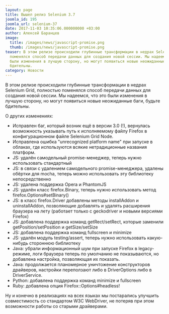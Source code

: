 ```yaml
---
layout: page
title: Вышел релиз Selenium 3.7
joomla_id: 195
joomla_url: selenium-37
date: 2017-11-03 10:35:06.000000000 +03:00
author: Алексей Баранцев
image:
  title: /images/news/javascript-promise.png
  thumb: /images/news/javascript-promise.png
teaser: В этом релизе происходили глубинные трансформации в недрах Selenium Grid, полностью
  поменялся способ передачи данных для создания новой сессии. Мы надеемся, что это
  были изменения в лучшую сторону, но могут появиться новые неожиданные баги, будьте
  бдительны.
category: Новости
---
```

<p>В этом релизе происходили глубинные трансформации в недрах Selenium Grid, полностью поменялся способ передачи данных для создания новой сессии. Мы надеемся, что это были изменения в лучшую сторону, но могут появиться новые неожиданные баги, будьте бдительны.</p>
<p>О других изменениях:</p>
<ul>
<li>Исправлен баг, который возник ещё в версии 3.0 (!), вернулась возможность указывать путь к исполняемому файлу Firefox в конфигурационном файле Selenium Grid Node.</li>
<li>Исправлена ошибка "unrecognized platform name" при запуске в облаках, где используются всякие нетрадиционные названия платформ.</li>
<li>JS: удалён самодельный promise-менеджер, теперь нужно использовать стандартный</li>
<li>JS: в связи с удалением самодельного promise-менеджера, удалены обёртки для mocha, теперь можно использовать эту библиотеку непосредственно</li>
<li>JS: удалена поддержка Opera и PhantomJS</li>
<li>JS: удалён класс firefox.Binary, теперь нужно использовать метод firefox.Options#setBinary()</li>
<li>JS: в класс firefox.Driver добавлены методы installAddon и uninstallAddon, позволяющие добавлять и удалять расширения браузера на лету (работает только с geckodriver и новыми версиями Firefox)</li>
<li>JS: добавлена поддержка команд getRect/setRect, которые заменили getPosition/setPosition и getSize/setSize</li>
<li>JS: добавлена поддержка команд fullscreen и minimize</li>
<li>JS: удалён модуль testing/assert, теперь нужно использовать какую-нибудь стороннюю библиотеку</li>
<li>Java: убрали информационный шум при запуске Firefox в legacy-режиме, логи браузера теперь по умолчанию не показываются, но добавлена настройка, позволяющая их показать.</li>
<li>Java: продолжается планомерное уничтожение конструкторов драйверов, настройки переползают либо в DriverOptions либо в DriverService.</li>
<li>Python: добавлена поддержка команд minimize и fullscreen</li>
<li>Ruby: добавлена опция Firefox::Options#headless!</li>
</ul>
<p>Ну и конечно в реализациях на всех языках мы постарались улучшить совместимость со стандартом W3C WebDriver, не потеряв при этом возможности работы со старыми драйверами.</p>
